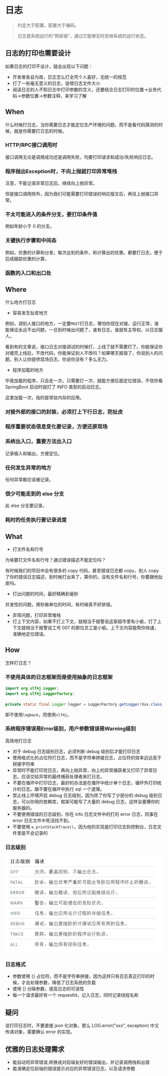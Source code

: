 # 日志


> 约定大于配置，配置大于编码。
>
> 日志是系统运行的“照妖镜”，通过它能够实时反映系统的运行状态。

## 日志的打印也需要设计

如果日志的打印不设计，就会出现以下问题：

- 开发者各自为政，日志怎么打全凭个人喜好，无统一的规范
- 打了一些毫无意义的日志，徒增日志文件大小
- 阅读日志的人不知日志中打印参数的含义，还要结合日志打印的位置→业务代码→参数位置→参数注释，来学习了解

## When

什么时候打日志，当你需要日志才能定位生产环境的问题，而不是看代码猜测的时候，就是你需要打日志的时候。

### HTTP/RPC接口调用时

接口调用无论是调用成功还是调用失败，均要打印请求和成功/失败响应日志。

### 程序抛出Exception时，不向上抛就打印异常堆栈

注意，不能记录异常日志后，继续向上抛异常。

但是接口调用除外，因为我们可能需要打印错误的响应报文后，再往上抛接口异常。

### 不太可能进入的条件分支，要打印条件值

例如年龄小于 0 的分支。

### 关键执行步骤和中间态

例如，优惠的计算和分发，每次达到的条件，和计算出的优惠。都要打日志，便于后续跟踪优惠的计算。

### 函数的入口和出口处

## Where

什么地方打日志

- 容易发生扯皮地方

例如，调别人接口的地方，一定要`MUST`打日志，哪怕你现在对接，运行正常，谁能保证永远不出问题，一旦到时候出问题了，谁有日志，谁就有主导权，以日志服人。

看到有的文章说，接口日志对接调试的时候打，上线了就不需要打了。你能保证你对接完上线后，不改代码，你能保证别人不改吗？如果哪天报错了，你说别人的问题，别人让你提供现场日志，你说你没有？多么无力。

- 程序加载的地方

毕竟加载的程序，只会走一次，只需要打一次，就能方便后面定位错误，不信你看 SpringBoot 启动时就打了 INFO 类型的启动日志。

这里加载一次，指的是常驻内存的应用。

### 对接外部的接口的封装，必须打上下行日志，防扯皮

### 程序重要状态信息变化要记录，方便还原现场

### 系统出入口，重要方法出入口

记录输入和输出，方便定位。

### 任何发生异常的地方

任何异常都应该被记录。

### 很少可能走到的 else 分支

此 else 分支要记录。

### 耗时的任务执行要记录进度

## What

- 打文件名和行号

为啥要打文件名和行号？通过错误描述不能定位吗？

有时候我们的项目中会有很多的 copy 代码，甚至错误日志都 copy，别人 copy 了你的错误日志描述，到时候打出来了，算你的，没有文件名和行号，你要跟他扯皮吗。

- 打出问题的时间，最好精确到毫秒

并发性的问题，用秒做单位的时间，有时候真不好排错。

- 异常问题，打印异常堆栈
- 打上下文内容，如果不打上下文，就相当于报警说这家超市里有小偷，打了上下文就相当于报警说工号 007 的那位员工是小偷。上下文内容能帮你快速，准确地定位错误。

## How

怎样打日志？

### 不使用具体的日志框架而是使用抽象的日志框架

```java
import org.slf4j.Logger;
import org.slf4j.LoggerFactory;

private static final Logger logger = LoggerFactory.getLogger(Xxx.class);
```

即不使用`logback`，而使用`slf4j`。

### 系统程序错误是Error级别，用户参数错误是Warning级别

高效地打日志

- 对于 debug 日志级别日志，必须判断 debug 级别后才能打印日志
- 使用格式化的占位符打日志，而不是字符串拼接日志，占位符的效率远远高于拼接字符串
- 异常时不能打印完日志，再向上抛异常，向上的异常捕获者又打印了异常日志。应该交给异常的最终捕获处理者来打日志。
- 不要在循环中打印日志，最好的办法是在循环中统计单个日志，循环外打印统计的日志。跟不要在循环中执行 sql 一个道理。
- 禁止线上环境开启 debug 日志级别，因为除了你写了少部分的 debug 级别日志，可以你用的依赖库，框架可能写了大量的 debug 日志，这样会塞爆你的服务器的。
- 不要使用错误的日志级别，你在 info 日志文件中的打的 error 日志，同事在 error 日志文件中死活找不到。
- 不要使用 `e.printStackTrace()`，因为他的实现是打印日志到控制台，日志文件里是不会记录的

### 日志级别

![img](./images/1620.png)

### 日志格式

- 参数使用 {} 占位符，而不是字符串拼接，因为这样只有日志真正打印的时候，才会处理参数，降低了日志系统的负载
- 使用 [] 分隔参数，提高日志的可读性
- 每一个请求最好有一个 requestId，记入日志，同时记录线程名称

## 疑问

说打印日志时，不要直接 json 化对象，那么 LOG.error("xxx", exception) 中又传递对象，需要确认 error 的实现。

## 优雅的日志处理需求

- 能自动将异常错误,转换成对前端友好的错误输出，并记录调用栈和出错
- 能准确定位前端的错误提示对应的异常错误日志，以及请求参数

